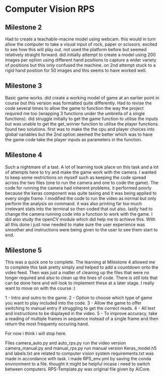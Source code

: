 # Computer Vision RPS

## Milestone 2
Had to create a teachable-macine model using webcam. this would in turn allow the computer to take a visual input of rock, paper or scissors. excited to see how this will play out.
not used the platform before but seemed relatively straight forward. did initially attempt to create a model using 200 images per option using different hand positions to capture a wider variety of positions but this only confused the machine. on 2nd attempt stuck to a rigid hand position for 50 images and this seems to have worked well.

## Milestone 3
Basic game works. did create a working model of game at an earlier point in course but this version was formatted quite differently. Had to revise the code several times to allow the game to function the way the project required me too (wrapping 3 functions under the umbrella of a single functions). did struggle initially to get the game function to utilise the inputs but was unable to get the get_winner function to utilise the player functions. found two solutions. first was to make the the cpu and player choices into global variables but the 2nd option seemed the better which was to have the game code take the player inputs as parameters in the function. 

## Milestone 4
Such a nightmare of a tast. A lot of learning took place on this task and a lot of attempts here to try and make the game work with the camera. I wanted to keep some restrictions on myself such as keeping the code spread across the two files (one to run the camera and one to code the game).
The code for running the camera had inherent problems. it performed poorly because the keras component was quite taxing and it was being applied to every single frame. I modified the code to run the video as normal but only perform the analysis on command. it was also printing far too much irrelevant stats into the terminal so then coded that out also. lastly had to change the camera running code into a function to work with the game. I did also study the openCV module which did help me to achieve this. With all this done i just now needed to make sure the user experience was smoother and instructions were being given to the user to see them start to end.

## Milestone 5
This was a quick one to complete. The learning at Milestone 4 allowed me to complete this task pretty simply and helped to add a countdown onto the video feed. Then was just a matter of cleaning up the files that were no longer required and also to clean up the lines of code.
There is still lots that can be done here and will look to implement these at a later stage. I really want to move on with the course :)

1 - Intro and outro to the game.
2 - Option to choose which type of game you want to play included into the code.
3 - Allow the game to offer switching to manual entry if struggling to get the correct reads.
4 - All text and instructions to be displayed in the video.
5 - To improve accuracy, take a reading of multiple frames in sequence instead of a single frame and then return the most frequenty occuring hand. 

For now i think i will stop here.

Files
camera_auto.py and auto_rps.py run the video version
camera_manual.py and manual_rps.py run manual version
Keras_model.h5 and labels.txt are related to computer vision system
requirements.txt was made in accordance with task.
i made RPS_env.yml by saving the conda environment to a file. thought it might be helpful incase i need to switch between computers.
RPS-Template.py was original file given by AiCore.